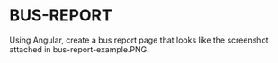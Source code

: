 # BUS-REPORT
Using Angular, create a bus report page that looks like the screenshot attached in bus-report-example.PNG.
